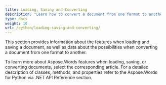 ```yaml
---
title: Loading, Saving and Converting
description: "Learn how to convert a document from one format to another, such as Word to PDF or HTML to Markdown, as well as how to load and save a document using Aspose.Words for .NET."
type: docs
weight: 10
url: /python/loading-saving-and-converting/
---
```


This section provides information about the features when loading and saving a document, as well as data about the possibilities when converting a document from one format to another.

To learn more about Aspose.Words features when loading, saving, or converting documents, select the corresponding article. For a detailed description of classes, methods, and properties refer to the Aspose.Words for Python via .NET API Reference section.

